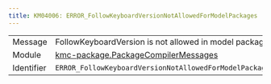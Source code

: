 ```yaml
---
title: KM04006: ERROR_FollowKeyboardVersionNotAllowedForModelPackages
---
```


|            |           |
|------------|---------- |
| Message    | FollowKeyboardVersion is not allowed in model packages |
| Module     | [kmc-package.PackageCompilerMessages](kmc-package.packagecompilermessages) |
| Identifier | `ERROR_FollowKeyboardVersionNotAllowedForModelPackages` |



